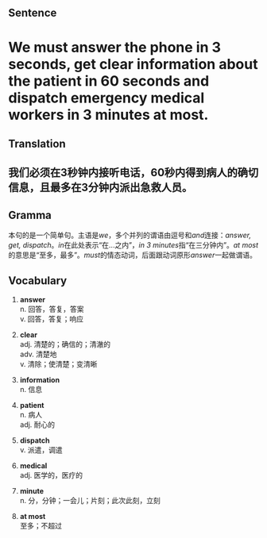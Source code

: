 ## Sentence

<h1>We must answer the phone in 3 seconds, get clear information about the patient in 60 seconds and dispatch emergency medical workers in 3 minutes at most.</h1>

## Translation

<h2>我们必须在3秒钟内接听电话，60秒内得到病人的确切信息，且最多在3分钟内派出急救人员。</h2>     

## Gramma     

本句的是一个简单句。主语是*we*，多个并列的谓语由逗号和*and*连接：*answer, get, dispatch*。*in*在此处表示“在...之内”，*in 3 minutes*指“在三分钟内”。*at most*的意思是“至多，最多”。*must*的情态动词，后面跟动词原形*answer*一起做谓语。      


## Vocabulary   

1. **answer**      
n. 回答，答复，答案        
v. 回答，答复；响应        

2. **clear**        
adj. 清楚的；确信的；清澈的         
adv. 清楚地         
v. 清除；使清楚；变清晰        

3. **information**        
n. 信息         

4. **patient**         
n. 病人         
adj. 耐心的         

5. **dispatch**        
v. 派遣，调遣        

6. **medical**        
adj. 医学的，医疗的         

7. **minute**        
n. 分，分钟；一会儿；片刻；此次此刻，立刻        

8. **at most**        
至多；不超过        
